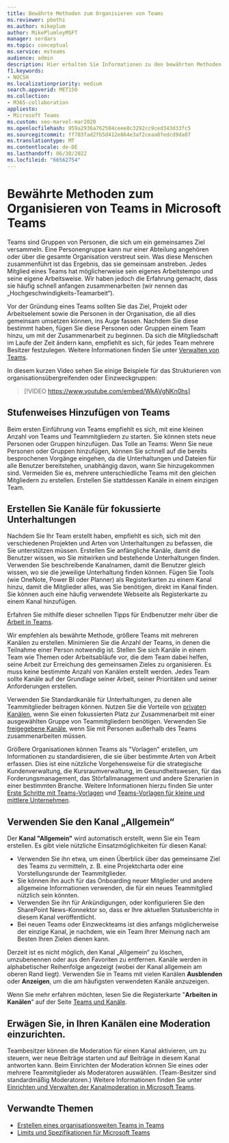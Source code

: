 ```yaml
---
title: Bewährte Methoden zum Organisieren von Teams
ms.reviewer: pbethi
ms.author: mikeplum
author: MikePlumleyMSFT
manager: serdars
ms.topic: conceptual
ms.service: msteams
audience: admin
description: Hier erhalten Sie Informationen zu den bewährten Methoden zum Organisieren von Teams in Microsoft Teams gemäß den Anforderungen Ihrer Organisation.
f1.keywords:
- NOCSH
ms.localizationpriority: medium
search.appverid: MET150
ms.collection:
- M365-collaboration
appliesto:
- Microsoft Teams
ms.custom: seo-marvel-mar2020
ms.openlocfilehash: 959a2936a762584ceee8c3292cc9ced343d33fc5
ms.sourcegitcommit: ff783fad2fb5d412e864e3af2ceaa8fedcd9da07
ms.translationtype: MT
ms.contentlocale: de-DE
ms.lasthandoff: 06/30/2022
ms.locfileid: "66562754"
---
```

# <a name="best-practices-for-organizing-teams-in-microsoft-teams"></a>Bewährte Methoden zum Organisieren von Teams in Microsoft Teams

Teams sind Gruppen von Personen, die sich um ein gemeinsames Ziel versammeln. Eine Personengruppe kann nur einer Abteilung angehören oder über die gesamte Organisation verstreut sein. Was diese Menschen zusammenführt ist das Ergebnis, das sie gemeinsam anstreben. Jedes Mitglied eines Teams hat möglicherweise sein eigenes Arbeitstempo und seine eigene Arbeitsweise. Wir haben jedoch die Erfahrung gemacht, dass sie häufig schnell anfangen zusammenarbeiten (wir nennen das „Hochgeschwindigkeits-Teamarbeit“).  

Vor der Gründung eines Teams sollten Sie das Ziel, Projekt oder Arbeitselement sowie die Personen in der Organisation, die all dies gemeinsam umsetzen können, ins Auge fassen. Nachdem Sie diese bestimmt haben, fügen Sie diese Personen oder Gruppen einem Team hinzu, um mit der Zusammenarbeit zu beginnen. Da sich die Mitgliedschaft im Laufe der Zeit ändern kann, empfiehlt es sich, für jedes Team mehrere Besitzer festzulegen. Weitere Informationen finden Sie unter [Verwalten von Teams](https://support.office.com/article/Teams-and-Channels-df38ae23-8f85-46d3-b071-cb11b9de5499).


In diesem kurzen Video sehen Sie einige Beispiele für das Strukturieren von organisationsübergreifenden oder Einzweckgruppen:

> [!VIDEO https://www.youtube.com/embed/WkAVgNKn0hs]

## <a name="add-teams-gradually"></a>Stufenweises Hinzufügen von Teams

Beim ersten Einführung von Teams empfiehlt es sich, mit eine kleinen Anzahl von Teams und Teammitgliedern zu starten. Sie können stets neue Personen oder Gruppen hinzufügen. Das Tolle an Teams: Wenn Sie neue Personen oder Gruppen hinzufügen, können Sie schnell auf die bereits besprochenen Vorgänge eingehen, da die Unterhaltungen und Dateien für alle Benutzer bereitstehen, unabhängig davon, wann Sie hinzugekommen sind. Vermeiden Sie es, mehrere unterschiedliche Teams mit den gleichen Mitgliedern zu erstellen. Erstellen Sie stattdessen Kanäle in einem einzigen Team.

## <a name="create-channels-to-focus-discussions"></a>Erstellen Sie Kanäle für fokussierte Unterhaltungen

Nachdem Sie Ihr Team erstellt haben, empfiehlt es sich, sich mit den verschiedenen Projekten und Arten von Unterhaltungen zu befassen, die Sie unterstützen müssen. Erstellen Sie anfängliche Kanäle, damit die Benutzer wissen, wo Sie mitwirken und bestehende Unterhaltungen finden. Verwenden Sie beschreibende Kanalnamen, damit die Benutzer gleich wissen, wo sie die jeweilige Unterhaltung finden können. Fügen Sie Tools (wie OneNote, Power BI oder Planner) als Registerkarten zu einem Kanal hinzu, damit die Mitglieder alles, was Sie benötigen, direkt im Kanal finden. Sie können auch eine häufig verwendete Webseite als Registerkarte zu einem Kanal hinzufügen.

Erfahren Sie mithilfe dieser schnellen Tipps für Endbenutzer mehr über die [Arbeit in Teams](https://support.office.com/article/teams-and-channels-df38ae23-8f85-46d3-b071-cb11b9de5499#ID0EAABAAA=Work_in_teams).

Wir empfehlen als bewährte Methode, größere Teams mit mehreren Kanälen zu erstellen. Minimieren Sie die Anzahl der Teams, in denen die Teilnahme einer Person notwendig ist. Stellen Sie sich Kanäle in einem Team wie Themen oder Arbeitsabläufe vor, die dem Team dabei helfen, seine Arbeit zur Erreichung des gemeinsamen Zieles zu organisieren. Es muss keine bestimmte Anzahl von Kanälen erstellt werden. Jedes Team sollte Kanäle auf der Grundlage seiner Arbeit, seiner Prioritäten und seiner Anforderungen erstellen.

Verwenden Sie Standardkanäle für Unterhaltungen, zu denen alle Teammitglieder beitragen können. Nutzen Sie die Vorteile von [privaten Kanälen](private-channels.md), wenn Sie einen fokussierten Platz zur Zusammenarbeit mit einer ausgewählten Gruppe von Teammitgliedern benötigen. Verwenden Sie [freigegebene Kanäle](shared-channels.md), wenn Sie mit Personen außerhalb des Teams zusammenarbeiten müssen.

Größere Organisationen können Teams als "Vorlagen" erstellen, um Informationen zu standardisieren, die sie über bestimmte Arten von Arbeit erfassen. Dies ist eine nützliche Vorgehensweise für die strategische Kundenverwaltung, die Kursraumverwaltung, im Gesundheitswesen, für das Forderungsmanagement, das Störfallmanagement und andere Szenarien in einer bestimmten Branche. Weitere Informationen hierzu finden Sie unter [Erste Schritte mit Teams-Vorlagen](get-started-with-teams-templates.md) und [Teams-Vorlagen für kleine und mittlere Unternehmen](smb-templates.md).

## <a name="use-the-general-channel"></a>Verwenden Sie den Kanal „Allgemein“

Der **Kanal "Allgemein"** wird automatisch erstellt, wenn Sie ein Team erstellen. Es gibt viele nützliche Einsatzmöglichkeiten für diesen Kanal:

- Verwenden Sie ihn etwa, um einen Überblick über das gemeinsame Ziel des Teams zu vermitteln, z. B. eine Projektcharta oder eine Vorstellungsrunde der Teammitglieder.
- Sie können ihn auch für das Onboarding neuer Mitglieder und andere allgemeine Informationen verwenden, die für ein neues Teammitglied nützlich sein könnten.
- Verwenden Sie ihn für Ankündigungen, oder konfigurieren Sie den SharePoint News-Konnektor so, dass er Ihre aktuellen Statusberichte in diesem Kanal veröffentlicht.  
- Bei neuen Teams oder Einzweckteams ist dies anfangs möglicherweise der einzige Kanal, je nachdem, wie ein Team Ihrer Meinung nach am Besten Ihren Zielen dienen kann.

Derzeit ist es nicht möglich, den Kanal „Allgemein“ zu löschen, umzubenennen oder aus den Favoriten zu entfernen. Kanäle werden in alphabetischer Reihenfolge angezeigt (wobei der Kanal allgemein am oberen Rand liegt). Verwenden Sie in Teams mit vielen Kanälen **Ausblenden** oder **Anzeigen**, um die am häufigsten verwendeten Kanäle anzuzeigen.

Wenn Sie mehr erfahren möchten, lesen Sie die Registerkarte "**Arbeiten in Kanälen**" auf der Seite [Teams und Kanäle](https://support.office.com/article/teams-and-channels-df38ae23-8f85-46d3-b071-cb11b9de5499#ID0EAABAAA=Work_in_channels).

## <a name="consider-setting-up-moderation-in-your-channels"></a>Erwägen Sie, in Ihren Kanälen eine Moderation einzurichten.

Teambesitzer können die Moderation für einen Kanal aktivieren, um zu steuern, wer neue Beiträge starten und auf Beiträge in diesem Kanal antworten kann. Beim Einrichten der Moderation können Sie eines oder mehrere Teammitglieder als Moderatoren auswählen. (Team-Besitzer sind standardmäßig Moderatoren.) Weitere Informationen finden Sie unter [Einrichten und Verwalten der Kanalmoderation in Microsoft Teams](manage-channel-moderation-in-teams.md).

## <a name="related-topics"></a>Verwandte Themen

- [Erstellen eines organisationsweiten Teams in Teams](create-an-org-wide-team.md)
- [Limits und Spezifikationen für Microsoft Teams](limits-specifications-teams.md)
